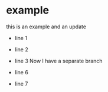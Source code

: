 # example

this is an example
and an update
- line 1
- line 2
- line 3
Now I have a separate branch

- line 6
- line 7

